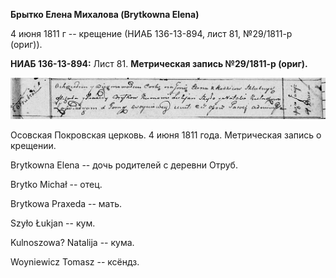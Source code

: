 **Брытко Елена Михалова (Brytkowna Elena)**

4 июня 1811 г -- крещение (НИАБ 136-13-894, лист 81, №29/1811-р (ориг)).

**НИАБ 136-13-894:** Лист 81. **Метрическая запись №29/1811-р (ориг).**

![](./media/f0115170bc4b76865bda7ed01fa62a7a101c6cc3.png)

Осовская Покровская церковь. 4 июня 1811 года. Метрическая запись о
крещении.

Brytkowna Elena -- дочь родителей с деревни Отруб.

Brytko Michał -- отец.

Brytkowa Praxeda -- мать.

Szyło Łukjan -- кум.

Kulnoszowa? Natalija -- кума.

Woyniewicz Tomasz -- ксёндз.
